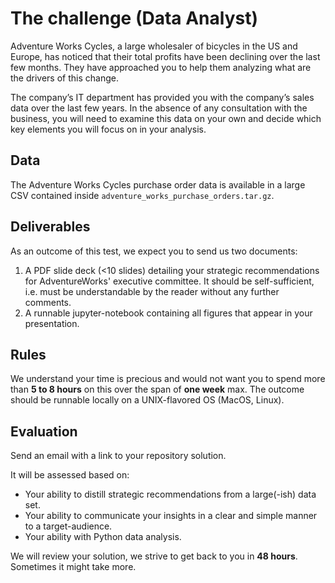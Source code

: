 # The challenge (Data Analyst)

Adventure Works Cycles, a large wholesaler of bicycles in the US and Europe, has noticed that their total profits have been declining over the last few months. They have approached you to help them analyzing what are the drivers of this change.

The company’s IT department has provided you with the company’s sales data over the last few years. In the absence of any consultation with the business, you will need to examine this data on your own and decide which key elements you will focus on in your analysis.

## Data

The Adventure Works Cycles purchase order data is available in a large CSV contained inside `adventure_works_purchase_orders.tar.gz`.

## Deliverables

As an outcome of this test, we expect you to send us two documents:

1. A PDF slide deck (<10 slides) detailing your strategic recommendations for AdventureWorks' executive committee. It should be self-sufficient, i.e. must be understandable by the reader without any further comments.
2. A runnable jupyter-notebook containing all figures that appear in your presentation.

## Rules

We understand your time is precious and would not want you to spend more than **5 to 8 hours** on this over the span of **one week** max. The outcome should be runnable locally on a UNIX-flavored OS (MacOS, Linux).

## Evaluation

Send an email with a link to your repository solution.

It will be assessed based on:
- Your ability to distill strategic recommendations from a large(-ish) data set.
- Your ability to communicate your insights in a clear and simple manner to a target-audience.
- Your ability with Python data analysis.

We will review your solution, we strive to get back to you in **48 hours**. Sometimes it might take more.
